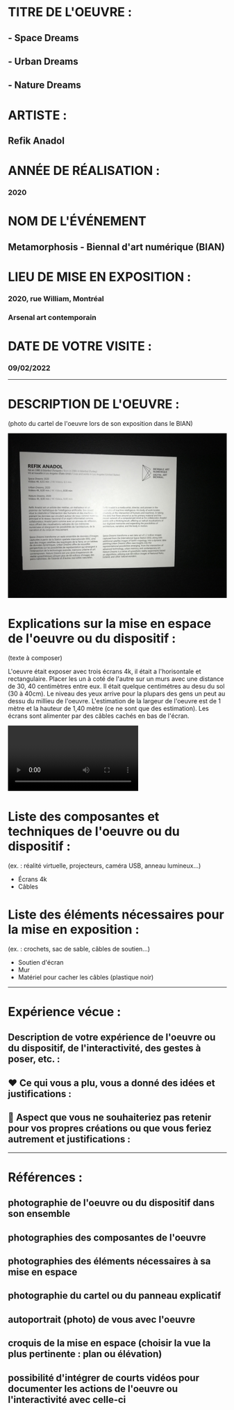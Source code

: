 # TITRE DE L'OEUVRE :

## - Space Dreams
## - Urban Dreams
## - Nature Dreams

# ARTISTE :

## Refik Anadol

# ANNÉE DE RÉALISATION :

### 2020

# NOM DE L'ÉVÉNEMENT

## Metamorphosis - Biennal d'art numérique (BIAN)

# LIEU DE MISE EN EXPOSITION :

### 2020, rue William, Montréal
### Arsenal art contemporain

# DATE DE VOTRE VISITE :

### 09/02/2022

-------------------------------------------------------------------------------------------

# DESCRIPTION DE L'OEUVRE :

(photo du cartel de l'oeuvre lors de son exposition dans le BIAN)

![BIAN_decription_euvre.JPG](images/BIAN_description_euvre.JPG)

# Explications sur la mise en espace de l'oeuvre ou du dispositif :
(texte à composer)

L'oeuvre était exposer avec trois écrans 4k, il était a l'horisontale et rectangulaire. Placer les un à coté de l'autre sur un murs avec une distance de 30, 40 centimètres entre eux. Il était quelque centimétres au desu du sol (30 à 40cm). Le niveau des yeux arrive pour la plupars des gens un peut au dessu du millieu de l'oeuvre. L'estimation de la largeur de l'oeuvre est de 1 mètre et la hauteur de 1,40 mètre (ce ne sont que des estimation). Les écrans sont alimenter par des câbles cachés en bas de l'écran.

![BIAN_video_ensemble_oeuvre.MOV](videos/BIAN_video_ensemble_oeuvre.MOV)

# Liste des composantes et techniques de l'oeuvre ou du dispositif :
(ex. : réalité virtuelle, projecteurs, caméra USB, anneau lumineux...)

- Écrans 4k
- Câbles

# Liste des éléments nécessaires pour la mise en exposition :
(ex. : crochets, sac de sable, câbles de soutien...)

- Soutien d'écran
- Mur
- Matériel pour cacher les câbles (plastique noir)

-------------------------------------------------------------------------------------------

#  Expérience vécue :

## Description de votre expérience de l'oeuvre ou du dispositif, de l'interactivité, des gestes à poser, etc. :

## ❤️ Ce qui vous a plu, vous a donné des idées et justifications :

## 🤔 Aspect que vous ne souhaiteriez pas retenir pour vos propres créations ou que vous feriez autrement et justifications :


-------------------------------------------------------------------------------------------

 
# Références :
 
## photographie de l'oeuvre ou du dispositif dans son ensemble
## photographies des composantes de l'oeuvre
## photographies des éléments nécessaires à sa mise en espace
## photographie du cartel ou du panneau explicatif
## autoportrait (photo) de vous avec l'oeuvre
## croquis de la mise en espace (choisir la vue la plus pertinente : plan ou élévation)
## possibilité d'intégrer de courts vidéos pour documenter les actions de l'oeuvre ou l'interactivité avec celle-ci
